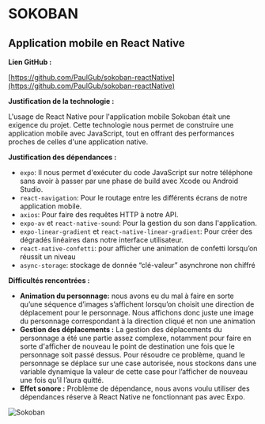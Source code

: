 # SOKOBAN

## Application mobile en React Native

**Lien GitHub :**

[https://github.com/PaulGub/sokoban-reactNative](https://github.com/PaulGub/sokoban-reactNative)

**Justification de la technologie :**

L'usage de React Native pour l'application mobile Sokoban était une exigence du projet. Cette technologie nous permet de construire une application mobile avec JavaScript, tout en offrant des performances proches de celles d'une application native.

**Justification des dépendances :**

- `expo`: Il nous permet d'exécuter du code JavaScript sur notre téléphone sans avoir à passer par une phase de build avec Xcode ou Android Studio.
- `react-navigation`: Pour le routage entre les différents écrans de notre application mobile.
- `axios`: Pour faire des requêtes HTTP à notre API.
- `expo-av` et `react-native-sound`: Pour la gestion du son dans l'application.
- `expo-linear-gradient` et `react-native-linear-gradient`: Pour créer des dégradés linéaires dans notre interface utilisateur.
- `react-native-confetti`: pour afficher une animation de confetti lorsqu’on réussit un niveau
- `async-storage`: stockage de donnée “clé-valeur” asynchrone non chiffré

**Difficultés rencontrées :**

- **Animation du personnage:** nous avons eu du mal à faire en sorte qu’une séquence d’images s’affichent lorsqu’on choisit une direction de déplacement pour le personnage. Nous affichons donc juste une image du personnage correspondant à la direction cliqué et non une animation
- **Gestion des déplacements :** La gestion des déplacements du personnage a été une partie assez complexe, notamment pour faire en sorte d'afficher de nouveau le point de destination une fois que le personnage soit passé dessus. Pour résoudre ce problème, quand le personnage se déplace sur une case autorisée, nous stockons dans une variable dynamique la valeur de cette case pour l’afficher de nouveau une fois qu’il l’aura quitté.
- **Effet sonore :** Problème de dépendance, nous avons voulu utiliser des dépendances réserve à React Native ne fonctionnant pas avec Expo.

![Sokoban](https://github.com/PaulGub/sokoban-reactNative/blob/main/Expo_Go.gif)